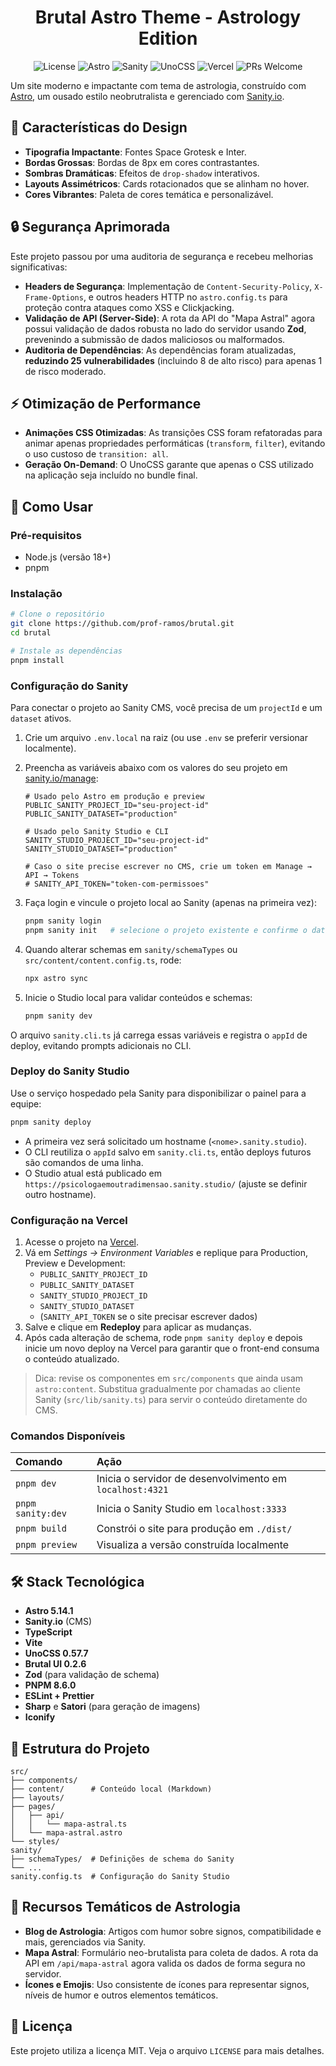 <div align="center">

# Brutal Astro Theme - Astrology Edition

![License](https://img.shields.io/badge/License-MIT-blue.svg?style=for-the-badge)
![Astro](https://img.shields.io/badge/Astro-BC52EE?style=for-the-badge&logo=astro)
![Sanity](https://img.shields.io/badge/Sanity-F03E2F?style=for-the-badge&logo=sanity&logoColor=white)
![UnoCSS](https://img.shields.io/badge/UnoCSS-333333?style=for-the-badge&logo=unocss&logoColor=white)
![Vercel](https://img.shields.io/badge/Vercel-000000?style=for-the-badge&logo=vercel&logoColor=white)
![PRs Welcome](https://img.shields.io/badge/PRs-welcome-brightgreen.svg?style=for-the-badge)

</div>

Um site moderno e impactante com tema de astrologia, construído com [Astro](https://astro.build/), um ousado estilo neobrutralista e gerenciado com [Sanity.io](https://www.sanity.io/).

## 🎨 Características do Design

- **Tipografia Impactante**: Fontes Space Grotesk e Inter.
- **Bordas Grossas**: Bordas de 8px em cores contrastantes.
- **Sombras Dramáticas**: Efeitos de `drop-shadow` interativos.
- **Layouts Assimétricos**: Cards rotacionados que se alinham no hover.
- **Cores Vibrantes**: Paleta de cores temática e personalizável.

## 🔒 Segurança Aprimorada

Este projeto passou por uma auditoria de segurança e recebeu melhorias significativas:

- **Headers de Segurança**: Implementação de `Content-Security-Policy`, `X-Frame-Options`, e outros headers HTTP no `astro.config.ts` para proteção contra ataques como XSS e Clickjacking.
- **Validação de API (Server-Side)**: A rota da API do "Mapa Astral" agora possui validação de dados robusta no lado do servidor usando **Zod**, prevenindo a submissão de dados maliciosos ou malformados.
- **Auditoria de Dependências**: As dependências foram atualizadas, **reduzindo 25 vulnerabilidades** (incluindo 8 de alto risco) para apenas 1 de risco moderado.

## ⚡ Otimização de Performance

- **Animações CSS Otimizadas**: As transições CSS foram refatoradas para animar apenas propriedades performáticas (`transform`, `filter`), evitando o uso custoso de `transition: all`.
- **Geração On-Demand**: O UnoCSS garante que apenas o CSS utilizado na aplicação seja incluído no bundle final.

## 🚀 Como Usar

### Pré-requisitos
- Node.js (versão 18+)
- pnpm

### Instalação

```bash
# Clone o repositório
git clone https://github.com/prof-ramos/brutal.git
cd brutal

# Instale as dependências
pnpm install
```

### Configuração do Sanity

Para conectar o projeto ao Sanity CMS, você precisa de um `projectId` e um `dataset` ativos.

1. Crie um arquivo `.env.local` na raiz (ou use `.env` se preferir versionar localmente).
2. Preencha as variáveis abaixo com os valores do seu projeto em [sanity.io/manage](https://sanity.io/manage):

    ```
    # Usado pelo Astro em produção e preview
    PUBLIC_SANITY_PROJECT_ID="seu-project-id"
    PUBLIC_SANITY_DATASET="production"

    # Usado pelo Sanity Studio e CLI
    SANITY_STUDIO_PROJECT_ID="seu-project-id"
    SANITY_STUDIO_DATASET="production"

    # Caso o site precise escrever no CMS, crie um token em Manage → API → Tokens
    # SANITY_API_TOKEN="token-com-permissoes"
    ```

3. Faça login e vincule o projeto local ao Sanity (apenas na primeira vez):

    ```bash
    pnpm sanity login
    pnpm sanity init   # selecione o projeto existente e confirme o dataset
    ```

4. Quando alterar schemas em `sanity/schemaTypes` ou `src/content/content.config.ts`, rode:

    ```bash
    npx astro sync
    ```

5. Inicie o Studio local para validar conteúdos e schemas:

    ```bash
    pnpm sanity dev
    ```

O arquivo `sanity.cli.ts` já carrega essas variáveis e registra o `appId` de deploy, evitando prompts adicionais no CLI.

### Deploy do Sanity Studio

Use o serviço hospedado pela Sanity para disponibilizar o painel para a equipe:

```bash
pnpm sanity deploy
```

- A primeira vez será solicitado um hostname (`<nome>.sanity.studio`).
- O CLI reutiliza o `appId` salvo em `sanity.cli.ts`, então deploys futuros são comandos de uma linha.
- O Studio atual está publicado em `https://psicologaemoutradimensao.sanity.studio/` (ajuste se definir outro hostname).

### Configuração na Vercel

1. Acesse o projeto na [Vercel](https://vercel.com/).
2. Vá em *Settings → Environment Variables* e replique para Production, Preview e Development:
   - `PUBLIC_SANITY_PROJECT_ID`
   - `PUBLIC_SANITY_DATASET`
   - `SANITY_STUDIO_PROJECT_ID`
   - `SANITY_STUDIO_DATASET`
   - (`SANITY_API_TOKEN` se o site precisar escrever dados)
3. Salve e clique em **Redeploy** para aplicar as mudanças.
4. Após cada alteração de schema, rode `pnpm sanity deploy` e depois inicie um novo deploy na Vercel para garantir que o front-end consuma o conteúdo atualizado.

> Dica: revise os componentes em `src/components` que ainda usam `astro:content`. Substitua gradualmente por chamadas ao cliente Sanity (`src/lib/sanity.ts`) para servir o conteúdo diretamente do CMS.

### Comandos Disponíveis

| Comando             | Ação                                               |
| :------------------ | :------------------------------------------------- |
| `pnpm dev`          | Inicia o servidor de desenvolvimento em `localhost:4321` |
| `pnpm sanity:dev`   | Inicia o Sanity Studio em `localhost:3333`         |
| `pnpm build`        | Constrói o site para produção em `./dist/`        |
| `pnpm preview`      | Visualiza a versão construída localmente           |

## 🛠️ Stack Tecnológica

- **Astro 5.14.1**
- **Sanity.io** (CMS)
- **TypeScript**
- **Vite**
- **UnoCSS 0.57.7**
- **Brutal UI 0.2.6**
- **Zod** (para validação de schema)
- **PNPM 8.6.0**
- **ESLint + Prettier**
- **Sharp** e **Satori** (para geração de imagens)
- **Iconify**

## 📁 Estrutura do Projeto

```
src/
├── components/
├── content/      # Conteúdo local (Markdown)
├── layouts/
├── pages/
│   ├── api/
│   │   └── mapa-astral.ts
│   └── mapa-astral.astro
└── styles/
sanity/
├── schemaTypes/  # Definições de schema do Sanity
└── ...
sanity.config.ts  # Configuração do Sanity Studio
```

## 🎯 Recursos Temáticos de Astrologia

- **Blog de Astrologia**: Artigos com humor sobre signos, compatibilidade e mais, gerenciados via Sanity.
- **Mapa Astral**: Formulário neo-brutalista para coleta de dados. A rota da API em `/api/mapa-astral` agora valida os dados de forma segura no servidor.
- **Ícones e Emojis**: Uso consistente de ícones para representar signos, níveis de humor e outros elementos temáticos.

## 📄 Licença

Este projeto utiliza a licença MIT. Veja o arquivo `LICENSE` para mais detalhes.
